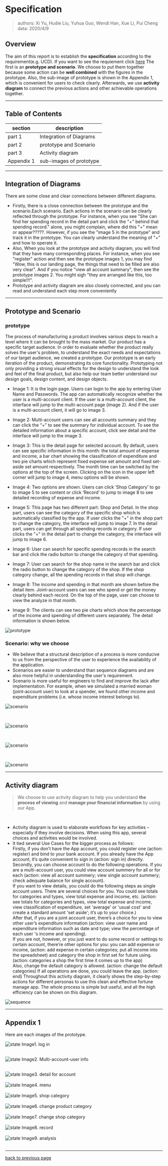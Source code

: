 # Specification

> authors: Xi Yu, Hudie Liu, Yuhua Guo, Wendi Han, Xue Li, 
> Pui Cheng <br> data: 2020/4/9 


## Overview

The aim of this report is to establish the **specification** according to the requirement(e.g. UCD). If you want to see the requiement click [here](../docs/cw1.md) The first is an **prototype and scenario**. We choose to put them together because some action can be **well combined** with the figures in the prototype. Also, the sub-image of prototype is shown in the Appendix 1, which is convenient for users to check clearly. Afterwards, we use **activity diagram** to connect the previous actions and other achievable operations together.

__________________

## Table of Contents


 section | description
 -|-
 part 1 | Integration of Diagrams
 part 2 | prototype and Scenario
 part 3 | Activity diagram
 Appendix 1 | sub-images of prototype

___________________

## Integration of Diagrams

 There are some close and clear connections between different diagrams.

 - Firstly, there is a close connection between the prototype and the scenario.Each scenario. Each actions in the scenario can be clearly reflected through the prototype. For instance, when you see "She can find her spending record in the detail part and click the "+" behind that spending record." alone, you might complain, where did this "+" mean or appear?????. However, if you see the "image 5 in the prototype" and track it in the prototype. You can clearly understand the meaning of "+" and how to operate it.
 - Also, When you look at the prototype and activity diagram, you will find that they have many corresponding places. For instance, when you see "register" action and then see the prototype images 1, you may find "Wow, this is our landing page, the things that need to be filled are also very clear". And if you notice "view all account summary", then see the prototype images 2. You might sigh "they are arranged like this, too simple!!!".
 - Prototype and activity diagram are also closely connected, and you can read and understand each step more conveniently

____________________

## Prototype and Scenario

### prototype
The process of manufacturing a product involves various steps to reach a level where it can be brought to the mass market. Our product has a specific target audience.  In order to evaluate whether the product really solves the user's problem, to understand the exact needs and expectations of our target audience, we created a prototype. Our prototype is an early iteration of the product, demonstrating its core functionality.  Prototyping not only providing a strong visual effects for the design to understand the look and feel of the final product, but also help our team better understand our design goals, design content, and design objects.
<br>

- Image 1: It is the login page. Users can login to the app by entering User Name and Passwords. The app can automatically recognize whether the user is a multi-account client. If the user is a multi-account client, the interface will jump to the multi-account page (image 2). And if the user is a multi-account client, it will go to image 3. 
- Image 2: Multi-account users can see all accounts summary and they can click the “+” to see the summary for individual account. To see the detailed information about a specific account, click see detail and the interface will jump to the image 3.

- Image 3: This is the detail page for selected account. By default, users can see specific information in this month: the total amount of expense and income, a bar chart showing the classification of expenditure and two pie charts which represent fixed expense set amount and fixed set-aside set amount respectively. The month time can be switched by the options at the top of the screen. Clicking on the icon in the upper left corner will jump to image 4, menu options will be shown.

- Image 4: Two options are shown. Users can click ‘Shop Category’ to go to image 5 to see content or click ‘Record’ to jump to image 8 to see detailed recording of expense and income.

- Image 5: This page has two different part: Shop and Detail. In the shop part, users can see the category of the specific shop which is automatically classified by the app. If user clicks the "+" in the shop part to change the category, the interface will jump to image 7. In the detail part, users can get through all spending records in category. If user clicks the "+" in the detail part to change the category, the interface will jump to image 6.
- Image 6: User can search for specific spending records in the search bar and click the radio button to change the category of that spending.
- Image 7: User can search for the shop name in the search bar and click the radio button to change the category of the shop. If the shop category change, all the spending records in that shop will change.
- Image 8: The income and spending in that month are shown before the detail item. Joint-account users can see who spend or get the money clearly behind each record. On the top of the page, user can choose to view the analyze in that month.
- Image 9: The clients can see two pie charts which show the percentage of the income and spending of different users separately. The detail information is shown below.

![prototype](../images/prototype.jpg "prototype")

### Scenario: why we choose

- We believe that a structural description of a process is more conducive to us from the perspective of the user to experience the availability of the application.
- Scenarios are easier to understand than sequence diagrams and are also more helpful in understanding the user's requirement.
- Scenario is more useful for engineers to find and improve the lack after implementation. For example, when we simulated a married woman (joint-account user) to look at a spender, we found other income and expenditure problems (i.e. whose income interest belongs to).

![scenario](../images/scenario1.png "scenario1")

<br>

![scenario](../images/scenario2.png "scenario2")

<br>


![scenario](../images/scenario3.png "scenario3")

<br>

![scenario](../images/scenario4.png "scenario4")
___________________

## Activity diagram

> We choose to use activity diagram to help you understand **the process of viewing** and **manage your financial information** by using our App. 

<br>

- Activity diagram is used to elaborate workflows for key activities – especially if they involve decisions. When using this app, several choices and activities would be involved.
- It tied several Use Cases for the bigger process as follows: 
<br>Firstly, if you don’t have the App account, you could register one (action: register) and bind to your bank account. If you already have the App account, it’s quite convenient to sign in (action: sign in) directly. <br>Secondly, you can choose account to do the following operations. If you are a multi-account user, you could view account summery for all or for each (action: view all account summery; view single account summery; check adequate balance for single account). <br>If you want to view details, you could do the following steps as single account users. There are several choices for you. You could see totals for categories and types, view total expense and income, etc. (action: see totals for categories and types, view total expense and income, view classification of expenditure, set 'average' or 'usual cost' and create a standard amount 'set aside'; it’s up to your choice.) <br>After that, if you are a joint account user, there’s a choice for you to view other user’s expenditure information (action: view user name and expenditure information such as date and type; view the percentage of each user 's income and spending). <br>If you are not, however, or you just want to do some record or settings to certain account, there’re other options for you: you can add expense or income, (action: add expense in certain categories; put all income into the spreadsheet) and category the shop in first set for future using. (action: categories a shop the first time it comes up to the app) <br>Also, change the default category is allowed. (action: change the default categories) If all operations are done, you could leave the app. (action: end) Throughout this activity diagram, it clearly shows the step-by-step actions for different personas to use this clean and effective fortune manage app. The whole process is simple but useful, and all the high efficiency can be shown on this diagram.

![sequence](../images/activity1.jpg "activity1")
___________________

## Appendix 1

Here are each images of the prototype. 

![state](../images/sub1.png "sub1")
Image1. log in
<br><br>

![state](../images/sub2.png "sub2")
Image2. Multi-account-user info
<br><br>

![state](../images/sub3.png "sub3")
Image3. detail for account
<br><br>
![state](../images/sub4.jpg "sub4")
Image4. menu
<br><br>
![state](../images/sub5.png "sub5")
Image5. shop category
<br><br>
![state](../images/sub6.png "sub6")
Image6. change product category
<br><br>
![state](../images/sub7.png "sub7")
Image7. change shop  category
<br><br>
![state](../images/sub8.png "sub8")
Image8. record
<br><br>
![state](../images/sub9.png "sub9")
Image9. analysis
<br><br>
__________________


[back to previous page](../README.md)

